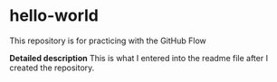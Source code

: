 # hello-world
This repository is for practicing with the GitHub Flow


**Detailed description**
This is what I entered into the readme file after I created the repository.
